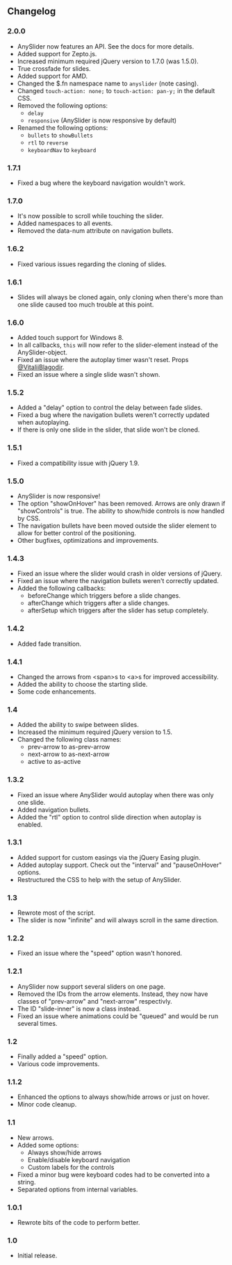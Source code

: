 ## Changelog
### 2.0.0
* AnySlider now features an API. See the docs for more details.
* Added support for Zepto.js.
* Increased minimum required jQuery version to 1.7.0 (was 1.5.0).
* True crossfade for slides.
* Added support for AMD.
* Changed the $.fn namespace name to `anyslider` (note casing).
* Changed `touch-action: none;` to `touch-action: pan-y;` in the default CSS.
* Removed the following options:
    * `delay`
    * `responsive` (AnySlider is now responsive by default)
* Renamed the following options:
    * `bullets` to `showBullets`
    * `rtl` to `reverse`
    * `keyboardNav` to `keyboard`

### 1.7.1
* Fixed a bug where the keyboard navigation wouldn't work.

### 1.7.0
* It's now possible to scroll while touching the slider.
* Added namespaces to all events.
* Removed the data-num attribute on navigation bullets.

### 1.6.2
* Fixed various issues regarding the cloning of slides.

### 1.6.1
* Slides will always be cloned again, only cloning when there's more than one slide caused too much trouble at this point.

### 1.6.0
* Added touch support for Windows 8.
* In all callbacks, `this` will now refer to the slider-element instead of the AnySlider-object.
* Fixed an issue where the autoplay timer wasn't reset. Props [@VitaliiBlagodir](https://github.com/VitaliiBlagodir).
* Fixed an issue where a single slide wasn't shown.

### 1.5.2
* Added a "delay" option to control the delay between fade slides.
* Fixed a bug where the navigation bullets weren't correctly updated when autoplaying.
* If there is only one slide in the slider, that slide won't be cloned.

### 1.5.1
* Fixed a compatibility issue with jQuery 1.9.

### 1.5.0
* AnySlider is now responsive!
* The option "showOnHover" has been removed. Arrows are only drawn if "showControls" is true. The ability to show/hide controls is now handled by CSS.
* The navigation bullets have been moved outside the slider element to allow for better control of the positioning.
* Other bugfixes, optimizations and improvements.

### 1.4.3
* Fixed an issue where the slider would crash in older versions of jQuery.
* Fixed an issue where the navigation bullets weren't correctly updated.
* Added the following callbacks:
    * beforeChange which triggers before a slide changes.
    * afterChange which triggers after a slide changes.
    * afterSetup which triggers after the slider has setup completely.

### 1.4.2
* Added fade transition.

### 1.4.1
* Changed the arrows from &lt;span&gt;s to &lt;a&gt;s for improved accessibility.
* Added the ability to choose the starting slide.
* Some code enhancements.

### 1.4
* Added the ability to swipe between slides.
* Increased the minimum required jQuery version to 1.5.
* Changed the following class names:
    * prev-arrow to as-prev-arrow
    * next-arrow to as-next-arrow
    * active to as-active

### 1.3.2
* Fixed an issue where AnySlider would autoplay when there was only one slide.
* Added navigation bullets.
* Added the "rtl" option to control slide direction when autoplay is enabled.

### 1.3.1
* Added support for custom easings via the jQuery Easing plugin.
* Added autoplay support. Check out the "interval" and "pauseOnHover" options.
* Restructured the CSS to help with the setup of AnySlider.

### 1.3
* Rewrote most of the script.
* The slider is now "infinite" and will always scroll in the same direction.

### 1.2.2
* Fixed an issue where the "speed" option wasn't honored.

### 1.2.1
* AnySlider now support several sliders on one page.
* Removed the IDs from the arrow elements. Instead, they now have classes of "prev-arrow" and "next-arrow" respectivly.
* The ID "slide-inner" is now a class instead.
* Fixed an issue where animations could be "queued" and would be run several times.

### 1.2
* Finally added a "speed" option.
* Various code improvements.

### 1.1.2
* Enhanced the options to always show/hide arrows or just on hover.
* Minor code cleanup.

### 1.1
* New arrows.
* Added some options:
    * Always show/hide arrows
    * Enable/disable keyboard navigation
    * Custom labels for the controls
* Fixed a minor bug were keyboard codes had to be converted into a string.
* Separated options from internal variables.

### 1.0.1
* Rewrote bits of the code to perform better.

### 1.0
* Initial release.
